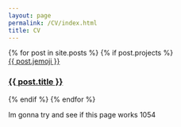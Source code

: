 ```yaml
---
layout: page
permalink: /CV/index.html
title: CV
---
```



<section class="list">
    {% for post in site.posts %}
        {% if post.projects %}
            <div class="item {% if post.star == true %}star{% endif %}">
                <a class="url" href="{{ site.url }}{{ post.url }}">
                    {{ post.jemoji }}<h3 class="title">{{ post.title }}</h3>
                </a>
            </div>
        {% endif %}
    {% endfor %}
</section>

Im gonna try and see if this page works 1054




